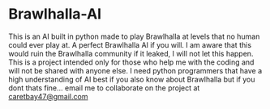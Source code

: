 # Brawlhalla-AI
This is an AI built in python made to play Brawlhalla at levels that no human could ever play at. A perfect Brawlhalla AI if you will. I am aware that this would ruin the Brawlhalla community if it leaked, I will not let this happen. This is a project intended only for those who help me with the coding and will not be shared with anyone else. I need python programmers that have a high understanding of AI best if you also know about Brawlhalla but if you dont thats fine... email me to collaborate on the project at caretbay47@gmail.com
